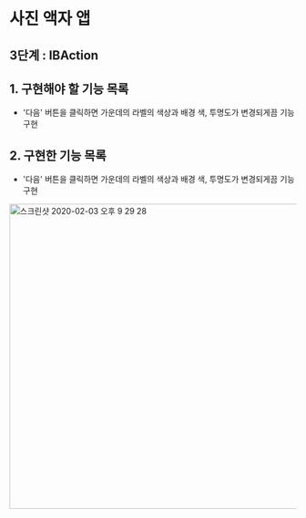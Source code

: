 # 사진 액자 앱 

## 3단계 : IBAction

## 1. 구현해야 할 기능 목록 

* '다음' 버튼을 클릭하면 가운데의 라벨의 색상과 배경 색, 투명도가 변경되게끔 기능 구현  


## 2. 구현한 기능 목록 

* '다음' 버튼을 클릭하면 가운데의 라벨의 색상과 배경 색, 투명도가 변경되게끔 기능 구현  

<img width="535" alt="스크린샷 2020-02-03 오후 9 29 28" src="https://user-images.githubusercontent.com/38216027/73653390-6893a280-46cc-11ea-9fc4-8ebafdb96a7a.png">


